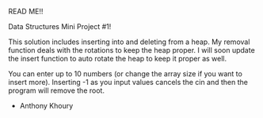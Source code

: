 READ ME!!

Data Structures Mini Project #1!

This solution includes inserting into and deleting from a heap. My removal function deals with the rotations to keep the heap proper.
I will soon update the insert function to auto rotate the heap to keep it proper as well.

You can enter up to 10 numbers (or change the array size if you want to insert more). Inserting -1 as you input values cancels the cin and then the program will remove the root.

- Anthony Khoury
